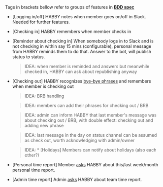 Tags in brackets bellow refer to groups of features in **[BDD spec](https://github.com/mareklabuzeksmt/HABBY/blob/master/BDD_features)**

* [Logging in/off] HABBY notes when member goes on/off in Slack. Needed for further features.

* [Checking in] HABBY remembers when member checks in

* [Reminder about checking in] When somebody logs in to Slack and is not checking in within say 15 mins (configurable), personal message from HABBY reminds them to do that. Answer to the bot, will publish status to status.

  > IDEA: when member is reminded and answers but meanwhile checked in, HABBY can ask about republishing anyway

* [Checking out] HABBY recognizes [bye-bye phrases](bye-bye-phrases) and remembers when member is checking out

  > IDEA: BRB handling

  > IDEA: members can add their phrases for checking out / BRB

  > IDEA: admin can inform HABBY that last member's message was about checking out / BRB, with double effect: checking out and adding new phrase

  > IDEA: last message in the day on status channel can be assumed as check out, worth acknowledging with admin/owner

  > IDEA: * [Holidays] Members can notify about holidays (also each other?)

* [Personal time report] Member [asks](https://github.com/mareklabuzeksmt/HABBY/blob/master/personal-report) HABBY about this/last week/month personal time report.

* [Admin time report] Admin [asks](https://github.com/mareklabuzeksmt/HABBY/blob/master/team-report) HABBY about team time report.

